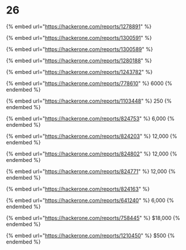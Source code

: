 # 26

{% embed url="https://hackerone.com/reports/1278891" %}



{% embed url="https://hackerone.com/reports/1300591" %}

{% embed url="https://hackerone.com/reports/1300589" %}

{% embed url="https://hackerone.com/reports/1280188" %}

{% embed url="https://hackerone.com/reports/1243782" %}

{% embed url="https://hackerone.com/reports/778610" %}
6000
{% endembed %}

{% embed url="https://hackerone.com/reports/1103448" %}
250
{% endembed %}

{% embed url="https://hackerone.com/reports/824753" %}
6,000
{% endembed %}

{% embed url="https://hackerone.com/reports/824203" %}
12,000
{% endembed %}

{% embed url="https://hackerone.com/reports/824802" %}
12,000
{% endembed %}

{% embed url="https://hackerone.com/reports/824771" %}
12,000
{% endembed %}

{% embed url="https://hackerone.com/reports/824163" %}



{% embed url="https://hackerone.com/reports/641240" %}
6,000
{% endembed %}

{% embed url="https://hackerone.com/reports/758445" %}
$18,000
{% endembed %}

{% embed url="https://hackerone.com/reports/1210450" %}
$500
{% endembed %}





